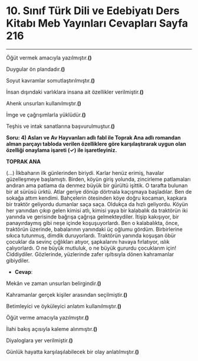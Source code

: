# 10. Sınıf Türk Dili ve Edebiyatı Ders Kitabı Meb Yayınları Cevapları Sayfa 216

---

Öğüt vermek amacıyla yazılmıştır.**()**

 Duygular ön plandadır.**()**

 Soyut kavramlar somutlaştırılmıştır.**()**

 İnsan dışındaki varlıklara insana ait özellikler verilmiştir.**()**

 Ahenk unsurları kullanılmıştır.**()**

 İmge ve çağrışımlarla yüklüdür.**()**

 Teşhis ve intak sanatlarına başvurulmuştur.**()**

**Soru: 4) Asları ve Av Hayvanları adlı fabl ile Toprak Ana adlı romandan alman parçayı tabloda verilen özelliklere göre karşılaştırarak uygun olan özelliği onaylama işareti (✓) ile işaretleyiniz.**

**TOPRAK ANA**

(…) İlkbaharın ilk günlerinden biriydi. Karlar henüz erimiş, havalar güzelleşmeye başlamıştı. Birden, köyün giriş yolunda, zincirleme patlamaları andıran ama patlama da denmez büyük bir gürültü işittik. O tarafta bulunan bir at sürüsü ürktü. Atlar geriye dönüp dörtnala kaçışmaya başladılar. Ben de sokağa attım kendimi. Bahçelerin ötesinden köye doğru kocaman, kapkara bir traktör geliyordu dumanlar saça saça. Oldukça da hızlı geliyordu. Köyün her yanından çıkıp gelen kimisi atlı, kimisi yaya bir kalabalık da traktörün iki yanında ve gerisinde bağrışa çağrışa gelmekteydiler. İtişip kakışıyor, bir panayırdaymış gibi neşe içinde koşuşuyorlardı. Ben o kalabalıkta, önce, traktörün üzerinde, babalarının yanındaki üç oğlumu gördüm. Birbirlerine sıkıca tutunmuş, dimdik duruyorlardı. Traktörün yanında koşuşan öbür çocuklar da sevinç çığlıkları atıyor, şapkalarını havaya fırlatıyor, ıslık çalıyorlardı. O ne büyük mutluluk, o ne büyük gururdu çocuklarım için! Ciddiydiler. Gözlerinde, yüzlerinde zafer ışıltısıyla dönen kahramanlar gibiydiler.

-   **Cevap**:

Mekân ve zaman unsurları belirgindir.**()**

 Kahramanlar gerçek kişiler arasından seçilmiştir.**()**

 Betimleyici ve öyküleyici anlatım kullanılmıştır.**()**

 Öğüt verme amacıyla yazılmıştır.**()**

 İlahi bakış açısıyla kaleme alınmıştır.**()**

 Diyaloglara yer verilmiştir.**()**

 Günlük hayatta karşılaşılabilecek bir olay anlatılmıştır.**()**